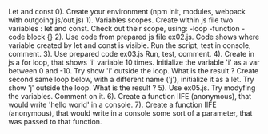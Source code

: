 Let and const
0). Create your environment (npm init, modules, webpack with outgoing js/out.js)
1). Variables scopes.
Create within js file two variables : let and const.
Check out their scope, using:
-loop
-function
-code block {}
2). Use code from prepared js file ex02.js.
Code shows where variable created by let and const is visible.
Run the script, test in console, comment.
3). Use prepared code ex03.js
Run, test, comment.
4). Create in js a for loop, that shows 'i' variable 10 times.  Initialize the variable 'i' as a var between 0 and -10.
Try show 'i' outside the loop. What is the result ?
Create second same loop below, with a different name ('j'), initialize it as a let. Try show 'j' outside the loop. What is the result ?
5). Use ex05.js. Try modyfing the variables. Comment on it.
6). Create a function IIFE (anonymous), that would write 'hello world' in a console.
7). Create a function IIFE (anonymous), that would write in a console some sort of a parameter, that was passed to that function.